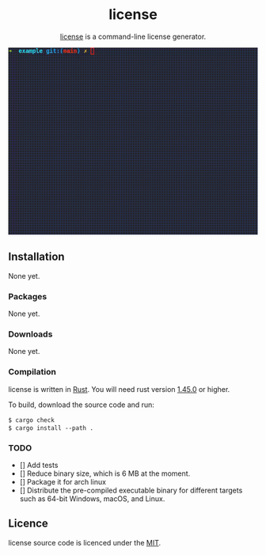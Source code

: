 <div align="center">
<h1>license</h1>

[license](https://github.com/ycd/license/) is a command-line license generator.

![](assets/license.gif)

</div>



## Installation

None yet.


### Packages

None yet.


### Downloads

None yet.


### Compilation

license is written in [Rust](https://www.rust-lang.org).
You will need rust version [1.45.0](https://blog.rust-lang.org/2020/07/16/Rust-1.45.0.html) or higher.

To build, download the source code and run:

    $ cargo check
    $ cargo install --path .


### TODO

- [] Add tests
- [] Reduce binary size, which is 6 MB at the moment.
- [] Package it for arch linux
- [] Distribute the pre-compiled executable binary for different targets such as 64-bit Windows, macOS, and Linux.


## Licence

license source code is licenced under the [MIT](https://www.mit.edu/~amini/LICENSE.md).